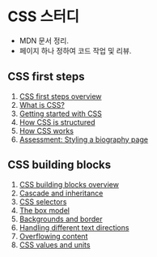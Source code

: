 # CSS 스터디

- MDN 문서 정리.
- 페이지 하나 정하여 코드 작업 및 리뷰.

## CSS first steps

1. [CSS first steps overview](mdn/1.%20CSS%20first%20steps/1.%20CSS%20first%20steps%20overview/)
2. [What is CSS?](mdn/1.%20CSS%20first%20steps/2.%20What%20is%20CSS%3F/)
3. [Getting started with CSS](mdn/1.%20CSS%20first%20steps/3.%20Getting%20started%20with%20CSS/)
4. [How CSS is structured](mdn/1.%20CSS%20first%20steps/4.%20How%20CSS%20is%20structured/)
5. [How CSS works](mdn/1.%20CSS%20first%20steps/5.%20How%20CSS%20works/)
6. [Assessment: Styling a biography page](mdn/1.%20CSS%20first%20steps/6.%20Assessment%3A%20Styling%20a%20biography%20page/)

## CSS building blocks

1. [CSS building blocks overview](mdn/2.%20CSS%20building%20blocks/1.%20CSS%20building%20blocks%20overview/)
2. [Cascade and inheritance](mdn/2.%20CSS%20building%20blocks/2.%20Cascade%20and%20inheritance/)
3. [CSS selectors](mdn/2.%20CSS%20building%20blocks/3.%20CSS%20selectors/)
4. [The box model](mdn/2.%20CSS%20building%20blocks/4.%20The%20box%20model/)
5. [Backgrounds and border](mdn/2.%20CSS%20building%20blocks/5.%20Backgrounds%20and%20borders/)
6. [Handling different text directions](mdn/2.%20CSS%20building%20blocks/6.%20Handling%20different%20text%20directions/)
7. [Overflowing content](mdn/2.%20CSS%20building%20blocks/7.%20Overflowing%20content/)
8. [CSS values and units](mdn/2.%20CSS%20building%20blocks/8.%20CSS%20values%20and%20units/)
